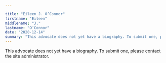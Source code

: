 ```yaml
---

title: "Eileen J. O’Connor"
firstname: "Eileen"
middlename: "J."
lastname: "O’Connor"
date: "2020-12-14"
summary: "This advocate does not yet have a biography. To submit one, please contact the site administrator."
---
```

This advocate does not yet have a biography. To submit one, please contact the site administrator.

